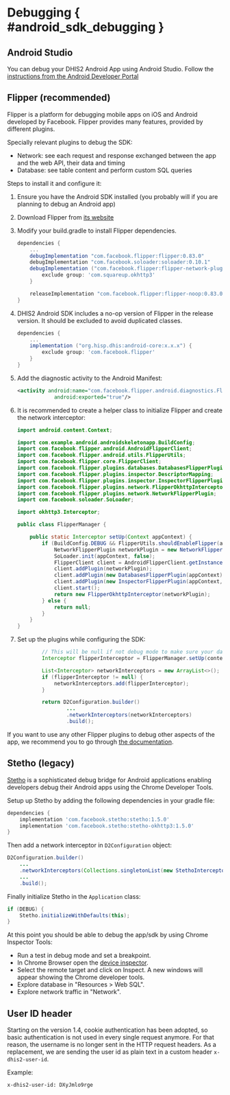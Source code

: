 # Debugging { #android_sdk_debugging }

## Android Studio
You can debug your DHIS2 Android App using Android Studio. Follow the [instructions from the Android Developer Portal](https://developer.android.com/studio/debug) 

## Flipper (recommended)
Flipper is a platform for debugging mobile apps on iOS and Android developed by Facebook. Flipper provides many features, 
provided by different plugins.

Specially relevant plugins to debug the SDK: 
- Network: see each request and response exchanged between the app and the web API, their data and timing
- Database: see table content and perform custom SQL queries

Steps to install it and configure it:

1. Ensure you have the Android SDK installed (you probably will if you are planning to debug an Android app)
2. Download Flipper from [its website](https://fbflipper.com/)
3. Modify your build.gradle to install Flipper dependencies.

    ```gradle
    dependencies {
        ...
        debugImplementation "com.facebook.flipper:flipper:0.83.0"
        debugImplementation "com.facebook.soloader:soloader:0.10.1"
        debugImplementation ("com.facebook.flipper:flipper-network-plugin:0.83.0") {
            exclude group: 'com.squareup.okhttp3'
        }

        releaseImplementation "com.facebook.flipper:flipper-noop:0.83.0"
    }
    ```

4. DHIS2 Android SDK includes a no-op version of Flipper in the release version. It should be excluded to avoid duplicated classes.

    ```gradle
    dependencies {
        ...
        implementation ("org.hisp.dhis:android-core:x.x.x") {
            exclude group: 'com.facebook.flipper'
        }
    }
    ```

5. Add the diagnostic activity to the Android Manifest:

    ```xml
    <activity android:name="com.facebook.flipper.android.diagnostics.FlipperDiagnosticActivity"
                android:exported="true"/>
    ```

6. It is recommended to create a helper class to initialize Flipper and create the network interceptor:

    ```java
    import android.content.Context;

    import com.example.android.androidskeletonapp.BuildConfig;
    import com.facebook.flipper.android.AndroidFlipperClient;
    import com.facebook.flipper.android.utils.FlipperUtils;
    import com.facebook.flipper.core.FlipperClient;
    import com.facebook.flipper.plugins.databases.DatabasesFlipperPlugin;
    import com.facebook.flipper.plugins.inspector.DescriptorMapping;
    import com.facebook.flipper.plugins.inspector.InspectorFlipperPlugin;
    import com.facebook.flipper.plugins.network.FlipperOkhttpInterceptor;
    import com.facebook.flipper.plugins.network.NetworkFlipperPlugin;
    import com.facebook.soloader.SoLoader;

    import okhttp3.Interceptor;

    public class FlipperManager {

        public static Interceptor setUp(Context appContext) {
            if (BuildConfig.DEBUG && FlipperUtils.shouldEnableFlipper(appContext)) {
                NetworkFlipperPlugin networkPlugin = new NetworkFlipperPlugin();
                SoLoader.init(appContext, false);
                FlipperClient client = AndroidFlipperClient.getInstance(appContext);
                client.addPlugin(networkPlugin);
                client.addPlugin(new DatabasesFlipperPlugin(appContext));
                client.addPlugin(new InspectorFlipperPlugin(appContext, DescriptorMapping.withDefaults()));
                client.start();
                return new FlipperOkhttpInterceptor(networkPlugin);
            } else {
                return null;
            }
        }
    }
    ```

7. Set up the plugins while configuring the SDK: 

    ```java
            // This will be null if not debug mode to make sure your data is safe 
            Interceptor flipperInterceptor = FlipperManager.setUp(context.getApplicationContext());

            List<Interceptor> networkInterceptors = new ArrayList<>();
            if (flipperInterceptor != null) {
                networkInterceptors.add(flipperInterceptor);
            }

            return D2Configuration.builder()
                    ...
                    .networkInterceptors(networkInterceptors)
                    .build();
    ```

If you want to use any other Flipper plugins to debug other aspects of the app, we recommend you to go through [the documentation](https://fbflipper.com/docs/getting-started/android-native). 

## Stetho (legacy)
[Stetho](http://facebook.github.io/stetho/) is a sophisticated debug bridge for Android applications enabling developers 
debug their Android apps using the Chrome Developer Tools.

Setup up Stetho by adding the following dependencies in your gradle file:

```gradle
dependencies {
    implementation 'com.facebook.stetho:stetho:1.5.0'
    implementation 'com.facebook.stetho:stetho-okhttp3:1.5.0'
}
```

Then add a network interceptor in `D2Configuration` object:

```java
D2Configuration.builder()
    ...
    .networkInterceptors(Collections.singletonList(new StethoInterceptor()))
    ...
    .build();
```

Finally initialize Stetho in the `Application` class:

```java
if (DEBUG) {
    Stetho.initializeWithDefaults(this);
}
```

At this point you should be able to debug the app/sdk by using Chrome Inspector Tools:

- Run a test in debug mode and set a breakpoint.
- In Chrome Browser open the [device inspector](chrome://inspect/devices#devices).
- Select the remote target and click on Inspect. A new windows will appear showing the Chrome developer tools.
- Explore database in "Resources > Web SQL".
- Explore network traffic in "Network".

## User ID header
Starting on the version 1.4, cookie authentication has been adopted, so basic authentication is not used in every single
request anymore. For that reason, the username is no longer sent in the HTTP request headers. As a replacement, 
we are sending the user id as plain text in a custom header `x-dhis2-user-id`.

Example: 

```
x-dhis2-user-id: DXyJmlo9rge
```